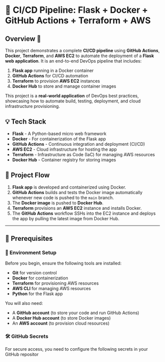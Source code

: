 # 🚀 CI/CD Pipeline: Flask + Docker + GitHub Actions + Terraform + AWS

## Overview 🎯
This project demonstrates a complete **CI/CD pipeline** using **GitHub Actions**, **Docker**, **Terraform**, and **AWS EC2** to automate the deployment of a **Flask web application**. It is an end-to-end DevOps pipeline that includes:

1. **Flask app** running in a Docker container
2. **GitHub Actions** for CI/CD automation
3. **Terraform** to provision **AWS EC2** instances
4. **Docker Hub** to store and manage container images

This project is a **real-world application** of DevOps best practices, showcasing how to automate build, testing, deployment, and cloud infrastructure provisioning.

## 💡 Tech Stack
- **Flask** - A Python-based micro web framework
- **Docker** - For containerization of the Flask app
- **GitHub Actions** - Continuous integration and deployment (CI/CD)
- **AWS EC2** - Cloud infrastructure for hosting the app
- **Terraform** - Infrastructure as Code (IaC) for managing AWS resources
- **Docker Hub** - Container registry for storing images

## 🚀 Project Flow
1. **Flask app** is developed and containerized using Docker.
2. **GitHub Actions** builds and tests the Docker image automatically whenever new code is pushed to the `main` branch.
3. The **Docker image** is pushed to **Docker Hub**.
4. **Terraform** provisions an **AWS EC2** instance and installs Docker.
5. The **GitHub Actions** workflow SSHs into the EC2 instance and deploys the app by pulling the latest image from Docker Hub.

---

## 🔧 Prerequisites

### 🚀 Environment Setup
Before you begin, ensure the following tools are installed:
- **Git** for version control
- **Docker** for containerization
- **Terraform** for provisioning AWS resources
- **AWS CLI** for managing AWS resources
- **Python** for the Flask app

You will also need:
- A **GitHub account** (to store your code and run GitHub Actions)
- A **Docker Hub account** (to store Docker images)
- An **AWS account** (to provision cloud resources)

### 🛠️ GitHub Secrets
For secure access, you need to configure the following secrets in your GitHub repositor

